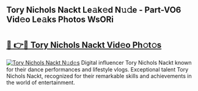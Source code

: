 ## Tory Nichols Nackt Le𝚊k𝚎d N𝚞𝚍e - Part-VO6 Vid𝚎o Le𝚊ks Photos WsORi

# <h2><a href="http://fb6m02.evod.top/?m=Tory+Nichols+Nackt">🔗 👉🔴 Tory Nichols Nackt Vid𝚎o Ph𝚘t𝚘s</a></h2>

[![Tory Nichols Nackt N𝚞d𝚎s](https://i.imgur.com/8V9OHl7.gif)](http://fb6m02.evod.top/?m=Tory+Nichols+Nackt)
Digital influencer Tory Nichols Nackt known for their dance performances and lifestyle vlogs. Exceptional talent Tory Nichols Nackt, recognized for their remarkable skills and achievements in the world of entertainment. 
